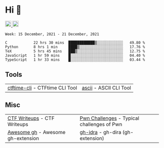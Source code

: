 # Hi 👋
<p align="left"> 
  <a href="http://twitter.com/yu1hpa">
    <img height="20" src="https://img.shields.io/twitter/follow/yu1hpa?label=Twitter&logo=twitter&style=flat" />
  <a href="https://github.com/yu1hpa">
    <img height="20" src="https://img.shields.io/github/followers/yu1hpa?label=follow&logo=github&style=flat" />
  </a>
</p>
  
<!--START_SECTION:waka-->
```text
Week: 15 December, 2021 - 21 December, 2021

C            22 hrs 30 mins  ████████████▒░░░░░░░░░░░░   49.80 % 
Python       8 hrs 1 min     ████▒░░░░░░░░░░░░░░░░░░░░   17.76 % 
TeX          5 hrs 45 mins   ███▒░░░░░░░░░░░░░░░░░░░░░   12.75 % 
JavaScript   1 hr 59 mins    █░░░░░░░░░░░░░░░░░░░░░░░░   04.40 % 
TypeScript   1 hr 33 mins    █░░░░░░░░░░░░░░░░░░░░░░░░   03.44 % 
```
<!--END_SECTION:waka-->

## Tools

|                                                                       |                                                         |
|-----------------------------------------------------------------------|---------------------------------------------------------|
|[ctftime-cli](https://github.com/yu1hpa/ctftime-cli) - CTFtime CLI Tool|[ascii](https://github.com/yu1hpa/ascii) - ASCII CLI Tool|

## Misc
|                                                                         |                                                                                      |
|-------------------------------------------------------------------------|--------------------------------------------------------------------------------------|
|[CTF Writeups](https://github.com/yu1hpa/ctf-writeups) - CTF Writeups    |[Pwn Challenges](https://github.com/yu1hpa/pwn-challenges) - Typical challenges of Pwn|
|[Awesome gh](https://github.com/yu1hpa/awesome-gh) - Awesome gh-extension|[gh-idra](https://github.com/yu1hpa/gh-idra) - gh-dira (gh-extension)                 |
